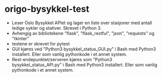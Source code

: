 # origo-bysykkel-test
- Leser Oslo Bysykkel APIet og lager en liste over stasjoner med antall ledige sykler og stativer. Skrevet i Python 3.
- Avhengig av bibliotekene "flask", "flask_restful", "json", "requests" og "tkinter"
- testene er skrevet for pytest
- GUI kjøres ved "Python3 bysykkel_status_GUI.py" i Bash med Python3 installert. Eller som vanlig pythonkode i et annet system.
- Rest-endepunktet/serveren kjøres som "Python3 bysykkel_status_API.py" i Bash med Python3 installert. Eller som vanlig pythonkode i et annet system.
